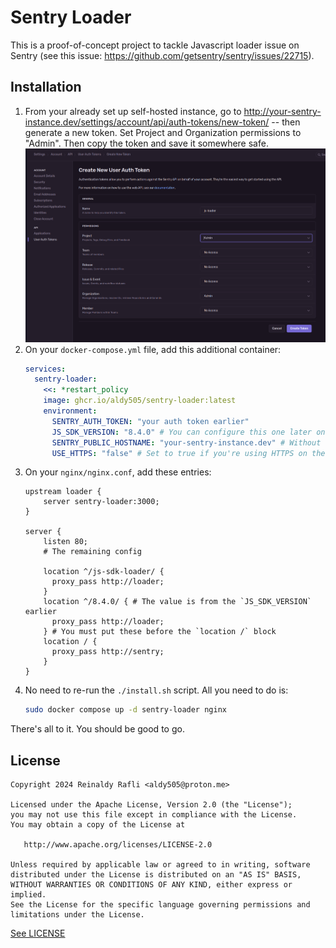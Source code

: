 # Sentry Loader

This is a proof-of-concept project to tackle Javascript loader issue on Sentry (see this issue: https://github.com/getsentry/sentry/issues/22715).

## Installation

1. From your already set up self-hosted instance, go to http://your-sentry-instance.dev/settings/account/api/auth-tokens/new-token/ -- then generate a new token. Set Project and Organization permissions to "Admin". Then copy the token and save it somewhere safe.
   ![img.png](.github/token-creation.png)
2. On your `docker-compose.yml` file, add this additional container:
   ```yaml
   services:
     sentry-loader:
       <<: *restart_policy
       image: ghcr.io/aldy505/sentry-loader:latest
       environment:
         SENTRY_AUTH_TOKEN: "your auth token earlier"
         JS_SDK_VERSION: "8.4.0" # You can configure this one later on
         SENTRY_PUBLIC_HOSTNAME: "your-sentry-instance.dev" # Without http:// or https:// prefix. But provide ports if you're not using 80/443.
         USE_HTTPS: "false" # Set to true if you're using HTTPS on the "SENTRY_PUBLIC_HOSTNAME" earlier
   ```
3. On your `nginx/nginx.conf`, add these entries:
   ```nginx
   upstream loader {
       server sentry-loader:3000;
   }
   
   server {
       listen 80;
       # The remaining config
   
       location ^/js-sdk-loader/ {
         proxy_pass http://loader;
       }
       location ^/8.4.0/ { # The value is from the `JS_SDK_VERSION` earlier
         proxy_pass http://loader;
       } # You must put these before the `location /` block
       location / {
         proxy_pass http://sentry;
	   }
   }
   ```
4. No need to re-run the `./install.sh` script. All you need to do is:
    ```bash
    sudo docker compose up -d sentry-loader nginx
    ```
   
There's all to it. You should be good to go.

## License

```
Copyright 2024 Reinaldy Rafli <aldy505@proton.me>

Licensed under the Apache License, Version 2.0 (the "License");
you may not use this file except in compliance with the License.
You may obtain a copy of the License at

   http://www.apache.org/licenses/LICENSE-2.0

Unless required by applicable law or agreed to in writing, software
distributed under the License is distributed on an "AS IS" BASIS,
WITHOUT WARRANTIES OR CONDITIONS OF ANY KIND, either express or implied.
See the License for the specific language governing permissions and
limitations under the License.
```

[See LICENSE](./LICENSE)